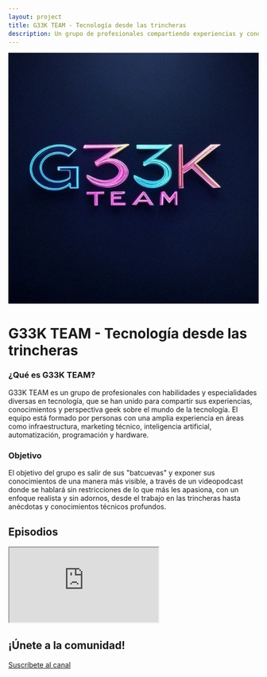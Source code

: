 ```yaml
---
layout: project
title: G33K TEAM - Tecnología desde las trincheras
description: Un grupo de profesionales compartiendo experiencias y conocimientos técnicos en formato videopodcast
---
```


<div class="project-header">
  <img src="/assets/images/projects/g33k-team-logo.jpg" alt="G33K TEAM Logo" class="project-logo">
</div>

<div class="project-content">
  <h1>G33K TEAM - Tecnología desde las trincheras</h1>

  <h3>¿Qué es G33K TEAM?</h3>

  <p>G33K TEAM es un grupo de profesionales con habilidades y especialidades diversas en tecnología, que se han unido para compartir sus experiencias, conocimientos y perspectiva geek sobre el mundo de la tecnología. El equipo está formado por personas con una amplia experiencia en áreas como infraestructura, marketing técnico, inteligencia artificial, automatización, programación y hardware.</p>

  <h3>Objetivo</h3>

  <p>El objetivo del grupo es salir de sus "batcuevas" y exponer sus conocimientos de una manera más visible, a través de un videopodcast donde se hablará sin restricciones de lo que más les apasiona, con un enfoque realista y sin adornos, desde el trabajo en las trincheras hasta anécdotas y conocimientos técnicos profundos.</p>

  <h2>Episodios</h2>

  <link rel="stylesheet" href="https://cdn.jsdelivr.net/npm/plyr@3/dist/plyr.css">
  <div class="playlist-player plyr__video-embed" id="g33k-player">
    <iframe src="https://www.youtube.com/embed/videoseries?list=PLKTQO0qHrl1Vb-slf0rdptzw0gCHme-2k&amp;rel=0&amp;modestbranding=1&amp;iv_load_policy=3" allow="accelerometer; autoplay; clipboard-write; encrypted-media; gyroscope; picture-in-picture; web-share" allowfullscreen referrerpolicy="strict-origin-when-cross-origin" title="G33K TEAM Playlist"></iframe>
  </div>
  <script src="https://cdn.jsdelivr.net/npm/plyr@3/dist/plyr.polyfilled.min.js"></script>
  <script>
    document.addEventListener('DOMContentLoaded', function () {
      const player = new Plyr('#g33k-player', {
        youtube: { rel: 0, modestbranding: 1 },
        controls: [
          'play-large', 'play', 'progress', 'current-time', 'mute', 'volume', 'settings', 'pip', 'airplay', 'fullscreen'
        ]
      });
    });
  </script>

## ¡Únete a la comunidad!

<div class="topgit-cta">
  <a href="https://www.youtube.com/@G33KTEAM?sub_confirmation=1" class="cta-button youtube" target="_blank">
    <span class="icon"></span>
    Suscríbete al canal
  </a>
</div>
